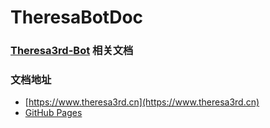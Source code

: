 # TheresaBotDoc
### [Theresa3rd-Bot](https://github.com/GardenHamster/Theresa3rd-Bot) 相关文档

### 文档地址
- [https://www.theresa3rd.cn](https://www.theresa3rd.cn)
- [GitHub Pages](https://gardenhamster.github.io/TheresaBotDoc/#/)
